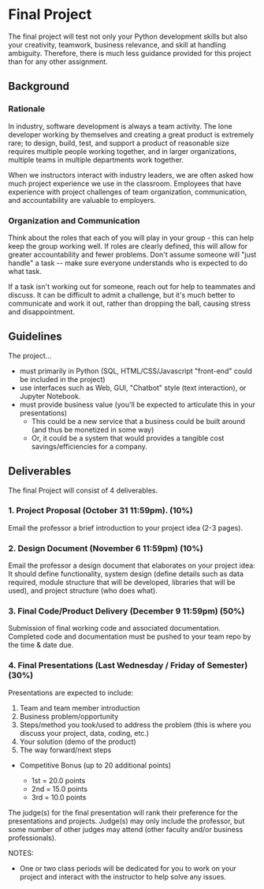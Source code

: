 # Final Project

The final project will test not only your Python development skills but also your creativity, teamwork, business relevance, and skill at handling ambiguity. Therefore, there is much less guidance provided for this project than for any other assignment.

## Background

### Rationale

In industry, software development is always a team activity. The lone developer working by themselves and creating a great product is extremely rare; to design, build, test, and support a product of reasonable size requires multiple people working together, and in larger organizations, multiple teams in multiple departments work together.

When we instructors interact with industry leaders, we are often asked how much project experience we use in the classroom. Employees that have experience with project challenges of team organization, communication, and accountability are valuable to employers.

### Organization and Communication

Think about the roles that each of you will play in your group - this can help keep the group working well. If roles are clearly defined, this will allow for greater accountability and fewer problems. Don't assume someone will "just handle" a task -- make sure everyone understands who is expected to do what task. 

If a task isn't working out for someone, reach out for help to teammates and discuss. It can be difficult to admit a challenge, but it's much better to communicate and work it out, rather than dropping the ball, causing stress and disappointment.

## Guidelines

The project...
* must primarily in Python (SQL, HTML/CSS/Javascript "front-end" could be included in the project)
* use interfaces such as Web, GUI, "Chatbot" style (text interaction), or Jupyter Notebook.
* must provide business value (you'll be expected to articulate this in your presentations)
  * This could be a new service that a business could be built around (and thus be monetized in some way)
  * Or, it could be a system that would provides a tangible cost savings/efficiencies for a company.

## Deliverables

The final Project will consist of 4 deliverables.

### 1. Project Proposal (October 31 11:59pm). (10%)

Email the professor a brief introduction to your project idea (2-3 pages).

### 2. Design Document (November 6 11:59pm) (10%)

Email the professor a design document that elaborates on your project idea: It should define functionality, system design (define details such as data required, module structure that will be developed, libraries that will be used), and project structure (who does what).

### 3. Final Code/Product Delivery (December 9 11:59pm) (50%)

Submission of final working code and associated documentation. Completed code and documentation must be pushed to your team repo by the time & date due.

### 4. Final Presentations (Last Wednesday / Friday of Semester) (30%)

Presentations are expected to include:

1. Team and team member introduction
2. Business problem/opportunity
3. Steps/method you took/used to address the problem (this is where you discuss your project, data, coding, etc.)
4. Your solution (demo of the product)
5. The way forward/next steps

* Competitive Bonus (up to 20 additional points)

  * 1st = 20.0 points
  * 2nd = 15.0 points
  * 3rd = 10.0 points

The judge(s) for the final presentation will rank their preference for the presentations and projects. Judge(s) may only include the professor, but some number of other judges may attend (other faculty and/or business professionals).

NOTES:
* One or two class periods will be dedicated for you to work on your project and interact with the instructor to help solve any issues.
